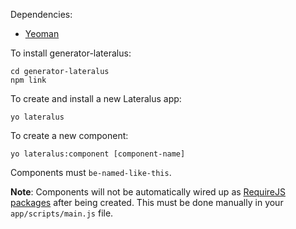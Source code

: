 Dependencies:

  * [Yeoman](http://yeoman.io)

To install generator-lateralus:

````
cd generator-lateralus
npm link
````

To create and install a new Lateralus app:

````
yo lateralus
````

To create a new component:

````
yo lateralus:component [component-name]
````

Components must `be-named-like-this`.

__Note__: Components will not be automatically wired up as [RequireJS packages](http://requirejs.org/docs/api.html#packages) after being created.  This must be done manually in your `app/scripts/main.js` file.
